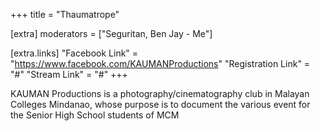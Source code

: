 +++
title = "Thaumatrope"

[extra]
moderators = ["Seguritan, Ben Jay - Me"]

[extra.links]
"Facebook Link" = "https://www.facebook.com/KAUMANProductions"
"Registration Link" = "#"
"Stream Link" = "#"
+++

KAUMAN Productions is a photography/cinematography club in Malayan Colleges Mindanao, whose purpose is to document the various event for the Senior High School students of MCM